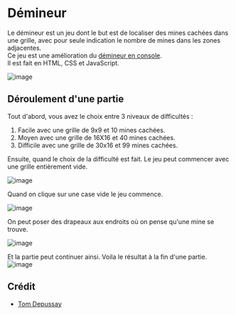 # Démineur

Le démineur est un jeu dont le but est de localiser des mines cachées dans une grille, avec pour seule indication le nombre de mines dans les zones adjacentes. <br>
Ce jeu est une amélioration du <a href="https://github.com/tomdepussay/demineur_console">démineur en console</a>. <br>
Il est fait en HTML, CSS et JavaScript.

![image](https://github.com/tomdepussay/demineur/assets/109548814/48474ce8-c6d3-4d30-94ea-6e52fa4bcc08)


## Déroulement d'une partie

Tout d'abord, vous avez le choix entre 3 niveaux de difficultés : 
1. Facile avec une grille de 9x9 et 10 mines cachées.
2. Moyen avec une grille de 16X16 et 40 mines cachées.
3. Difficile avec une grille de 30x16 et 99 mines cachées.

Ensuite, quand le choix de la difficulté est fait. Le jeu peut commencer avec une grille entièrement vide.

![image](https://github.com/tomdepussay/demineur/assets/109548814/5d72096e-a255-4299-903f-9c562c18c163)

Quand on clique sur une case vide le jeu commence.

![image](https://github.com/tomdepussay/demineur/assets/109548814/20f7459c-6d08-42b7-b520-bb9f614d3c47)

On peut poser des drapeaux aux endroits où on pense qu'une mine se trouve.

![image](https://github.com/tomdepussay/demineur/assets/109548814/e0ec3dd0-8f85-44e8-85aa-40f6c2be00f1)

Et la partie peut continuer ainsi.
Voila le résultat à la fin d'une partie. 
![image](https://github.com/tomdepussay/demineur/assets/109548814/3d36d4db-fa30-400a-abd5-eb0c9f1d01cb)

## Crédit

- <a href="http://github.com/tomdepussay">Tom Depussay</a>

